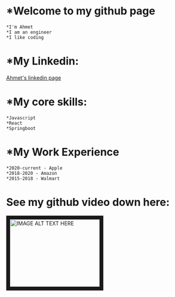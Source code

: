 # *Welcome to my github page

	*I'm Ahmet
	*I am an engineer
	*I like coding
  
# *My Linkedin:
[Ahmet's linkedin page](https://www.linkedin.com/in/abayram1/)

# *My core skills:
	*Javascript
	*React
	*Springboot

# *My Work Experience
	*2020-current - Apple
	*2018-2020 - Amazon
	*2015-2018 - Walmart
  
  
<h1>See my github video down here:</h1>

<a href="http://www.youtube.com/watch?feature=player_embedded&v=r-s9re0jS4s" target="_blank"><img src="http://img.youtube.com/vi/r-s9re0jS4s/0.jpg" 
alt="IMAGE ALT TEXT HERE" width="240" height="180" border="10" /></a>


